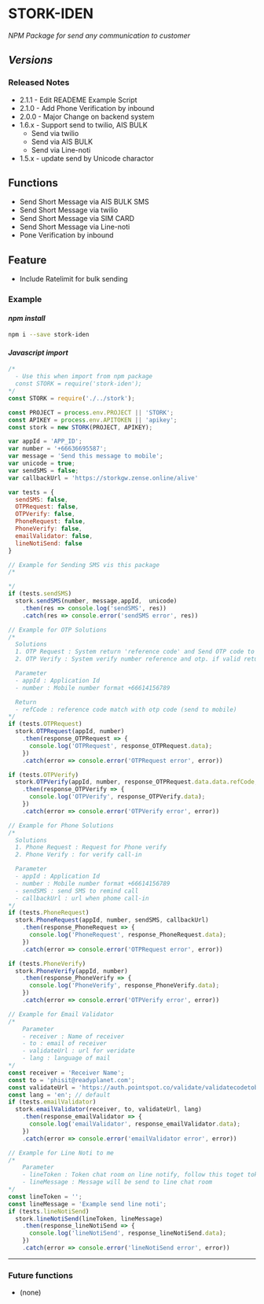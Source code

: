 # STORK-IDEN #

_NPM Package for send any communication to customer_

## _Versions_ ##

### Released Notes ###

- 2.1.1 - Edit READEME Example Script
- 2.1.0 - Add Phone Verification by inbound
- 2.0.0 - Major Change on backend system
- 1.6.x - Support send to twilio, AIS BULK
  - Send via twilio
  - Send via AIS BULK
  - Send via Line-noti
- 1.5.x - update send by Unicode charactor

## Functions ##

- Send Short Message via AIS BULK SMS
- Send Short Message via twilio
- Send Short Message via SIM CARD
- Send Short Message via Line-noti
- Pone Verification by inbound

## Feature ##

- Include Ratelimit for bulk sending

### Example ###

#### _*npm install*_ ####

```bash
npm i --save stork-iden
```

#### _*Javascript import*_ ####

```javascript
/*
  - Use this when import from npm package
  const STORK = require('stork-iden');
*/
const STORK = require('./../stork');

const PROJECT = process.env.PROJECT || 'STORK';
const APIKEY = process.env.APITOKEN || 'apikey';
const stork = new STORK(PROJECT, APIKEY);

var appId = 'APP_ID';
var number = '+66636695587';
var message = 'Send this message to mobile';
var unicode = true;
var sendSMS = false;
var callbackUrl = 'https://storkgw.zense.online/alive'

var tests = {
  sendSMS: false,
  OTPRequest: false,
  OTPVerify: false,
  PhoneRequest: false,
  PhoneVerify: false,
  emailValidator: false,
  lineNotiSend: false
}

// Example for Sending SMS vis this package
/*

*/
if (tests.sendSMS)
  stork.sendSMS(number, message,appId,  unicode)
    .then(res => console.log('sendSMS', res))
    .catch(res => console.error('sendSMS error', res))

// Example for OTP Solutions
/*
  Solutions
  1. OTP Request : System return 'reference code' and Send OTP code to mobile
  2. OTP Verify : System verify number reference and otp. if valid return 'true', else return 'false'

  Parameter
  - appId : Application Id
  - number : Mobile number format +66614156789

  Return
  - refCode : reference code match with otp code (send to mobile)
*/
if (tests.OTPRequest)
  stork.OTPRequest(appId, number)
    .then(response_OTPRequest => {
      console.log('OTPRequest', response_OTPRequest.data);
    })
    .catch(error => console.error('OTPRequest error', error))

if (tests.OTPVerify)
  stork.OTPVerify(appId, number, response_OTPRequest.data.data.refCode, '')
    .then(response_OTPVerify => {
      console.log('OTPVerify', response_OTPVerify.data);
    })
    .catch(error => console.error('OTPVerify error', error))

// Example for Phone Solutions
/*
  Solutions
  1. Phone Request : Request for Phone verify
  2. Phone Verify : for verify call-in

  Parameter
  - appId : Application Id
  - number : Mobile number format +66614156789
  - sendSMS : send SMS to remind call
  - callbackUrl : url when phome call-in
*/
if (tests.PhoneRequest)
  stork.PhoneRequest(appId, number, sendSMS, callbackUrl)
    .then(response_PhoneRequest => {
      console.log('PhoneRequest', response_PhoneRequest.data);
    })
    .catch(error => console.error('OTPRequest error', error))

if (tests.PhoneVerify)
  stork.PhoneVerify(appId, number)
    .then(response_PhoneVerify => {
      console.log('PhoneVerify', response_PhoneVerify.data);
    })
    .catch(error => console.error('OTPVerify error', error))

// Example for Email Validator
/*
    Parameter
    - receiver : Name of receiver
    - to : email of receiver
    - validateUrl : url for veridate
    - lang : language of mail
*/
const receiver = 'Receiver Name';
const to = 'phisit@readyplanet.com';
const validateUrl = 'https://auth.pointspot.co/validate/validatecodetobeverify';
const lang = 'en'; // default
if (tests.emailValidator)
  stork.emailValidator(receiver, to, validateUrl, lang)
    .then(response_emailValidator => {
      console.log('emailValidator', response_emailValidator.data);
    })
    .catch(error => console.error('emailValidator error', error))

// Example for Line Noti to me
/*
    Parameter
    - lineToken : Token chat room on line notify, follow this toget token https://notify-bot.line.me/en/
    - lineMessage : Message will be send to line chat room
*/
const lineToken = '';
const lineMessage = 'Example send line noti';
if (tests.lineNotiSend)
  stork.lineNotiSend(lineToken, lineMessage)
    .then(response_lineNotiSend => {
      console.log('lineNotiSend', response_lineNotiSend.data);
    })
    .catch(error => console.error('lineNotiSend error', error))
```

-----

### Future functions ###

- (none)